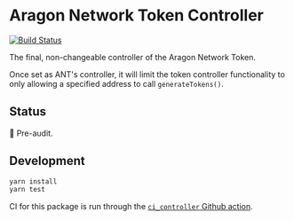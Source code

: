 # Aragon Network Token Controller

[![Build Status](https://img.shields.io/github/workflow/status/aragon/aragon-network-token/ci:controller?style=flat-square)](https://github.com/aragon/aragon-network-token/actions?query=workflow%3Aci%3Acontroller)

The final, non-changeable controller of the Aragon Network Token.

Once set as ANT's controller, it will limit the token controller functionality to only allowing a specified address to call `generateTokens()`.

## Status

🚨 Pre-audit.

## Development

```sh
yarn install
yarn test
```

CI for this package is run through the [`ci_controller` Github action](../../.github/workflows/ci_controller.yml).
